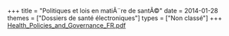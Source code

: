 +++
title = "Politiques et lois en matiÃ¨re de santÃ©"
date = 2014-01-28
themes = ["Dossiers de santé électroniques"]
types = ["Non classé"]
+++
[Health_Policies_and_Governance_FR.pdf](/files/Health_Policies_and_Governance_FR.pdf)

